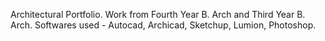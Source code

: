 Architectural Portfolio.
Work from Fourth Year B. Arch and Third Year B. Arch.
Softwares used - Autocad, Archicad, Sketchup, Lumion, Photoshop.
